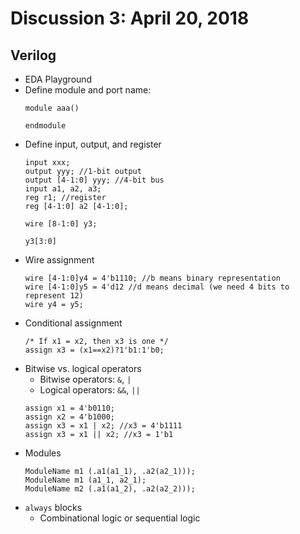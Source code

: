 # Discussion 3: April 20, 2018
## Verilog
* EDA Playground
* Define module and port name: 
  ```
  module aaa()

  endmodule
  ```
* Define input, output, and register
  ```
  input xxx;
  output yyy; //1-bit output
  output [4-1:0] yyy; //4-bit bus
  input a1, a2, a3;
  reg r1; //register
  reg [4-1:0] a2 [4-1:0];
  
  wire [8-1:0] y3;
  
  y3[3:0]
  ```
* Wire assignment
  ```
  wire [4-1:0]y4 = 4'b1110; //b means binary representation
  wire [4-1:0]y5 = 4'd12 //d means decimal (we need 4 bits to represent 12)
  wire y4 = y5;
  ```
* Conditional assignment
  ```
  /* If x1 = x2, then x3 is one */
  assign x3 = (x1==x2)?1'b1:1'b0;
  ```
* Bitwise vs. logical operators
  * Bitwise operators: `&`, `|`  
  * Logical operators: `&&`, `||`
  ```
  assign x1 = 4'b0110;
  assign x2 = 4'b1000;
  assign x3 = x1 | x2; //x3 = 4'b1111
  assign x3 = x1 || x2; //x3 = 1'b1
  ```
* Modules
  ```
  ModuleName m1 (.a1(a1_1), .a2(a2_1)));
  ModuleName m1 (a1_1, a2_1);
  ModuleName m2 (.a1(a1_2), .a2(a2_2)));
  ```
* `always` blocks
  * Combinational logic or sequential logic
